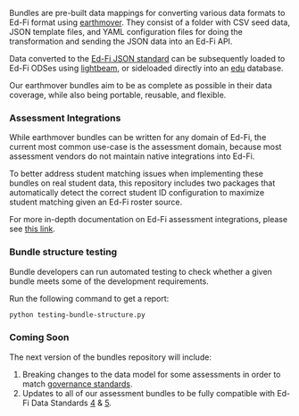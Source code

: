 Bundles are pre-built data mappings for converting various data formats to Ed-Fi format using [earthmover](https://github.com/edanalytics/earthmover). They consist of a folder with CSV seed data, JSON template files, and YAML configuration files for doing the transformation and sending the JSON data into an Ed-Fi API.

Data converted to the [Ed-Fi JSON standard](https://api.ed-fi.org/) can be subsequently 
loaded to Ed-Fi ODSes using [lightbeam](https://github.com/edanalytics/lightbeam), or sideloaded directly into an [edu](https://enabledataunion.org/) database.

Our earthmover bundles aim to be as complete as possible in their data coverage,
while also being portable, reusable, and flexible.

### Assessment Integrations
While earthmover bundles can be written for any domain of Ed-Fi, the current most common use-case is the assessment domain, because most assessment vendors do not maintain native integrations into Ed-Fi.  

To better address student matching issues when implementing these bundles on real student data, this repository includes two packages that automatically detect the correct student ID configuration to maximize student matching given an Ed-Fi roster source.

For more in-depth documentation on Ed-Fi assessment integrations, please see [this link](https://edanalytics.slite.page/p/CxcM2foMcOuk1m/Ed-Fi-Assessment-Integrations-using-earthmover-and-lightbeam-Documentation).

### Bundle structure testing

Bundle developers can run automated testing to check whether a given bundle meets some of the development requirements. 

Run the following command to get a report:
```sh
python testing-bundle-structure.py
```

### Coming Soon
The next version of the bundles repository will include:
1. Breaking changes to the data model for some assessments in order to match [governance standards](https://edanalytics.slite.page/p/FwwhB84DoYVjY1/Assessment-Data-Governance-in-Ed-Fi). 
2. Updates to all of our assessment bundles to be fully compatible with Ed-Fi Data Standards [4](https://edfi.atlassian.net/wiki/spaces/EFDS4X/overview) & [5](https://edfi.atlassian.net/wiki/spaces/EFDS5/overview).
